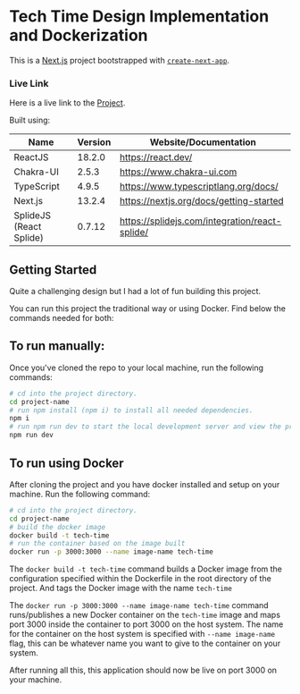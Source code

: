 # Tech Time Design Implementation and Dockerization

This is a [Next.js](https://nextjs.org/) project bootstrapped with [`create-next-app`](https://github.com/vercel/next.js/tree/canary/packages/create-next-app).

### Live Link

Here is a live link to the [Project](https://techtime-seven.vercel.app/).

Built using:

| Name                    | Version | Website/Documentation                          |
| ----------------------- | ------- | ---------------------------------------------- |
| ReactJS                 | 18.2.0  | https://react.dev/                             |
| Chakra-UI               | 2.5.3   | https://www.chakra-ui.com                      |
| TypeScript              | 4.9.5   | https://www.typescriptlang.org/docs/           |
| Next.js                 | 13.2.4  | https://nextjs.org/docs/getting-started        |
| SplideJS (React Splide) | 0.7.12  | https://splidejs.com/integration/react-splide/ |

## Getting Started

Quite a challenging design but I had a lot of fun building this project.

You can run this project the traditional way or using Docker. Find below the commands needed for both:

## To run manually:

Once you've cloned the repo to your local machine, run the following commands:

```bash
# cd into the project directory.
cd project-name
# run npm install (npm i) to install all needed dependencies.
npm i
# run npm run dev to start the local development server and view the project.
npm run dev
```

## To run using Docker

After cloning the project and you have docker installed and setup on your machine. Run the following command:

```bash
# cd into the project directory.
cd project-name
# build the docker image
docker build -t tech-time
# run the container based on the image built
docker run -p 3000:3000 --name image-name tech-time
```

The `docker build -t tech-time` command builds a Docker image from the configuration specified within the Dockerfile in the root directory of the project. And tags the Docker image with the name `tech-time`

The `docker run -p 3000:3000 --name image-name tech-time` command runs/publishes a new Docker container on the `tech-time` image and maps port 3000 inside the container to port 3000 on the host system. The name for the container on the host system is specified with `--name image-name` flag, this can be whatever name you want to give to the container on your system.

After running all this, this application should now be live on port 3000 on your machine.

